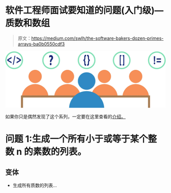 # 软件工程师面试要知道的问题(入门级)—质数和数组

> 原文：<https://medium.com/swlh/the-software-bakers-dozen-primes-arrays-ba0b0550cdf3>

![](img/8d3e2f071620c4d89ad0139067d0ee12.png)

如果你只是偶然发现了这个系列，一定要在这里查看的[介绍。](/@andrewjoliver3/the-software-bakers-dozen-intro-619980c1a675?source=friends_link&sk=3708433ee095ae2798cd10a7782cc75d)

# 问题 1:生成一个所有小于或等于某个整数 n 的素数的列表。

## 变体

*   生成所有质数的列表…